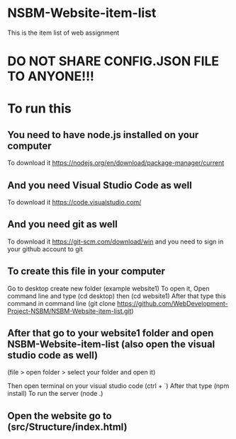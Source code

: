# NSBM-Website-item-list
This is the item list of web assignment

# DO NOT SHARE CONFIG.JSON FILE TO ANYONE!!!

# To run this
## You need to have node.js installed on your computer
To download it https://nodejs.org/en/download/package-manager/current

## And you need Visual Studio Code as well
To download it https://code.visualstudio.com/

## And you need git as well
To download it https://git-scm.com/download/win
and you need to sign in your github account to git

## To create this file in your computer
Go to desktop create new folder (example website1)
To open it, Open command line and type (cd desktop) then (cd website1)
After that type this command in command line (git clone https://github.com/WebDevelopment-Project-NSBM/NSBM-Website-item-list.git)

## After that go to your website1 folder and open NSBM-Website-item-list (also open the visual studio code as well)
(file > open folder > select your folder and open it)

Then open terminal on your visual studio code (ctrl + `)
After that type (npm install)
To run the server (node .)

## Open the website go to (src/Structure/index.html)

